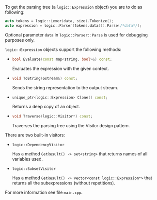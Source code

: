 To get the parsing tree (a `logic::Expression` object) you are to do as following:

```cpp
auto tokens = logic::Lexer(data, size).Tokenize();
auto expression = logic::Parser(tokens.data()).Parse(/*data*/);
```

Optional parameter `data` in `logic::Parser::Parse` is used for debugging purposes only.

`logic::Expression` objects support the following methods:

- ```cpp
  bool Evaluate(const map<string, bool>&) const;
  ```

  Evaluates the expression with the given context.
- ```cpp
  void ToString(ostream&) const;
  ```

  Sends the string representation to the output stream.
- ```cpp
  unique_ptr<logic::Expression> Clone() const;
  ```

  Returns a deep copy of an object.
- ```cpp
  void Traverse(logic::Visitor*) const;
  ```

  Traverses the parsing tree using the Visitor design pattern.

There are two built-in visitors:

- `logic::DependencyVisitor`

  Has a method `GetResult() -> set<string>` that returns names of all variables used.
- `logic::SubsetVisitor`

  Has a method `GetResult() -> vector<const logic::Expression*>` that returns all the subexpressions
  (without repetitions).

For more information see file `main.cpp`.
